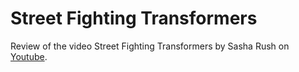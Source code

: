 # Street Fighting Transformers

Review of the video Street Fighting Transformers by Sasha Rush on [Youtube](https://www.youtube.com/watch?v=ZAO6y_oJtFA&list=WL&index=88&t=3s).
